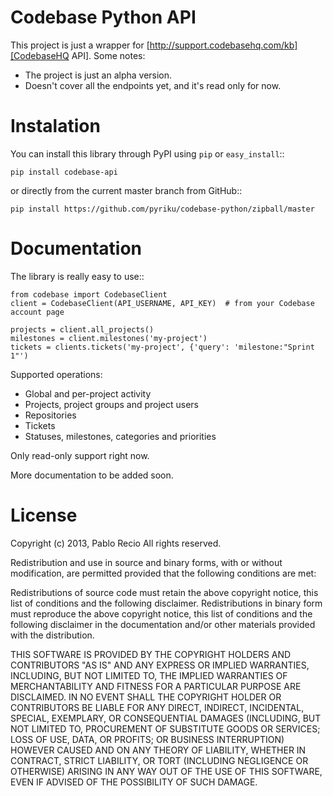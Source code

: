 # Codebase Python API

This project is just a wrapper for [http://support.codebasehq.com/kb][CodebaseHQ API].
Some notes:

* The project is just an alpha version.
* Doesn't cover all the endpoints yet, and it's read only for now.

# Instalation

You can install this library through PyPI using `pip` or `easy_install`::

    pip install codebase-api

or directly from the current master branch from GitHub::

    pip install https://github.com/pyriku/codebase-python/zipball/master

# Documentation

The library is really easy to use::

    from codebase import CodebaseClient
    client = CodebaseClient(API_USERNAME, API_KEY)  # from your Codebase account page

    projects = client.all_projects()
    milestones = client.milestones('my-project')
    tickets = clients.tickets('my-project', {'query': 'milestone:"Sprint 1"')

Supported operations:

* Global and per-project activity
* Projects, project groups and project users
* Repositories
* Tickets
* Statuses, milestones, categories and priorities

Only read-only support right now.

More documentation to be added soon.

# License

Copyright (c) 2013, Pablo Recio
All rights reserved.

Redistribution and use in source and binary forms, with or without
modification, are permitted provided that the following conditions are met:

Redistributions of source code must retain the above copyright notice, this
list of conditions and the following disclaimer.
Redistributions in binary form must reproduce the above copyright notice, this
list of conditions and the following disclaimer in the documentation and/or
other materials provided with the distribution.

THIS SOFTWARE IS PROVIDED BY THE COPYRIGHT HOLDERS AND CONTRIBUTORS "AS IS" AND
ANY EXPRESS OR IMPLIED WARRANTIES, INCLUDING, BUT NOT LIMITED TO, THE IMPLIED
WARRANTIES OF MERCHANTABILITY AND FITNESS FOR A PARTICULAR PURPOSE ARE
DISCLAIMED. IN NO EVENT SHALL THE COPYRIGHT HOLDER OR CONTRIBUTORS BE LIABLE
FOR ANY DIRECT, INDIRECT, INCIDENTAL, SPECIAL, EXEMPLARY, OR CONSEQUENTIAL
DAMAGES (INCLUDING, BUT NOT LIMITED TO, PROCUREMENT OF SUBSTITUTE GOODS OR
SERVICES; LOSS OF USE, DATA, OR PROFITS; OR BUSINESS INTERRUPTION) HOWEVER
CAUSED AND ON ANY THEORY OF LIABILITY, WHETHER IN CONTRACT, STRICT LIABILITY,
OR TORT (INCLUDING NEGLIGENCE OR OTHERWISE) ARISING IN ANY WAY OUT OF THE USE
OF THIS SOFTWARE, EVEN IF ADVISED OF THE POSSIBILITY OF SUCH DAMAGE.
